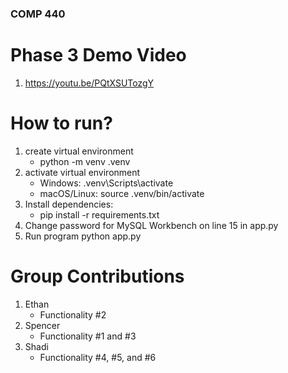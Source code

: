 ### COMP 440

# Phase 3 Demo Video
1. https://youtu.be/PQtXSUTozgY

# How to run?
1. create virtual environment
    - python -m venv .venv
2. activate virtual environment
    - Windows: .venv\Scripts\activate
    - macOS/Linux: source .venv/bin/activate
3. Install dependencies:
    - pip install -r requirements.txt
4. Change password for MySQL Workbench on line 15 in app.py
5. Run program
    python app.py

# Group Contributions
1. Ethan
    - Functionality #2
2. Spencer
    - Functionality #1 and #3
3. Shadi
    - Functionality #4, #5, and #6